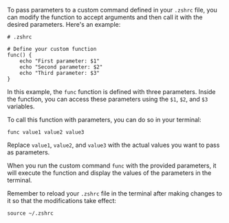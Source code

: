 To pass parameters to a custom command defined in your `.zshrc` file, you can modify the function to accept arguments and then call it with the desired parameters. Here's an example:

```shell
# .zshrc

# Define your custom function
func() {
    echo "First parameter: $1"
    echo "Second parameter: $2"
    echo "Third parameter: $3"
}
```

In this example, the `func` function is defined with three parameters. Inside the function, you can access these parameters using the `$1`, `$2`, and `$3` variables.

To call this function with parameters, you can do so in your terminal:

```shell
func value1 value2 value3
```

Replace `value1`, `value2`, and `value3` with the actual values you want to pass as parameters.

When you run the custom command `func` with the provided parameters, it will execute the function and display the values of the parameters in the terminal.

Remember to reload your `.zshrc` file in the terminal after making changes to it so that the modifications take effect:

```shell
source ~/.zshrc
```